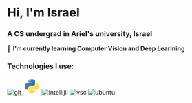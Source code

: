 <h1 align="left">Hi, I'm Israel</h1>
<h3 align="left">A CS undergrad in Ariel's university, Israel</h3>

🌱 **I’m currently learning Computer Vision and Deep Learining**


<h3 align="left">Technologies I use:</h3>
<p align="left"> <a href="https://git-scm.com/" target="_blank" rel="noreferrer"> <img src="https://www.vectorlogo.zone/logos/git-scm/git-scm-icon.svg" alt="git" width="40" height="40"/> </a> <a href="https://www.python.org" target="_blank" rel="noreferrer"> <img src="https://raw.githubusercontent.com/devicons/devicon/master/icons/python/python-original.svg" alt="python" width="40" height="40"/> </a>
<img src="https://upload.wikimedia.org/wikipedia/commons/9/9c/IntelliJ_IDEA_Icon.svg" alt="intellijil" width="40" height="40"/> </a> <img src="https://upload.wikimedia.org/wikipedia/commons/9/9a/Visual_Studio_Code_1.35_icon.svg" alt="vsc" width="40" height="40"/> </a> <img src="https://upload.wikimedia.org/wikipedia/commons/a/ab/Logo-ubuntu_cof-orange-hex.svg" alt="ubuntu" width="40" height="40"/> </a> </p>

